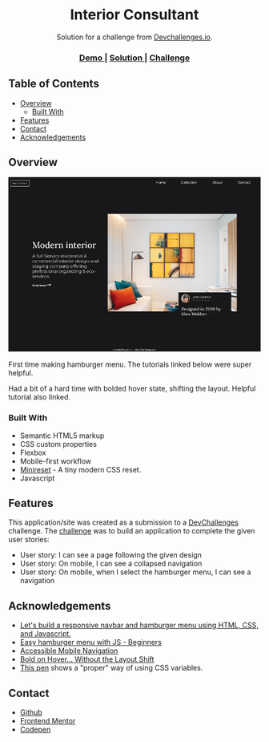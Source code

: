 <h1 align="center">Interior Consultant</h1>

<div align="center">
   Solution for a challenge from  <a href="http://devchallenges.io" target="_blank">Devchallenges.io</a>.
</div>

<div align="center">
  <h3>
    <a href="https://je-jo.github.io/interior-consultant/">
      Demo
    </a>
    <span> | </span>
    <a href="https://github.com/je-jo/interior-consultant">
      Solution
    </a>
    <span> | </span>
    <a href="https://devchallenges.io/challenges/Jymh2b2FyebRTUljkNcb">
      Challenge
    </a>
  </h3>
</div>

## Table of Contents

- [Overview](#overview)
  - [Built With](#built-with)
- [Features](#features)
- [Contact](#contact)
- [Acknowledgements](#acknowledgements)

## Overview

![screenshot](https://raw.githubusercontent.com/je-jo/interior-consultant/main/images/interior-consultant.png)

First time making hamburger menu. The tutorials linked below were super helpful.

Had a bit of a hard time with bolded hover state, shifting the layout. Helpful tutorial also linked.

### Built With

- Semantic HTML5 markup
- CSS custom properties
- Flexbox
- Mobile-first workflow
- [Minireset](https://awesomeopensource.com/project/jgthms/minireset.css?categoryPage=29) - A tiny modern CSS reset. 
- Javascript

## Features

This application/site was created as a submission to a [DevChallenges](https://devchallenges.io/challenges) challenge. The [challenge](https://devchallenges.io/challenges/Jymh2b2FyebRTUljkNcb) was to build an application to complete the given user stories:

- User story: I can see a page following the given design
- User story: On mobile, I can see a collapsed navigation
- User story: On mobile, when I select the hamburger menu, I can see a navigation

## Acknowledgements

- [Let's build a responsive navbar and hamburger menu using HTML, CSS, and Javascript.](https://dev.to/devggaurav/let-s-build-a-responsive-navbar-and-hamburger-menu-using-html-css-and-javascript-4gci)
- [Easy hamburger menu with JS - Beginners](https://dev.to/ljcdev/easy-hamburger-menu-with-js-2do0)
- [Accessible Mobile Navigation](https://www.a11ymatters.com/pattern/mobile-nav/)
- [Bold on Hover… Without the Layout Shift](https://css-tricks.com/bold-on-hover-without-the-layout-shift/)
- [This pen](https://codepen.io/MadeByMike/pen/dRoLpJ) shows a "proper" way of using CSS variables.



## Contact

- [Github](https://github.com/je-jo)
- [Frontend Mentor](https://www.frontendmentor.io/profile/je-jo)
- [Codepen](https://codepen.io/je-jo)
